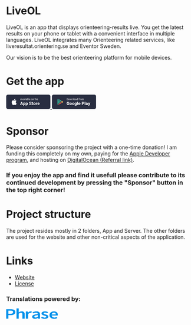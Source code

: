 # LiveOL

LiveOL is an app that displays orienteering-results live.
You get the latest results on your phone or tablet with a convenient interface in multiple languages.
LiveOL integrates many Orienteering related services, like liveresultat.orientering.se and Eventor Sweden.

Our vision is to be the best orienteering platform for mobile devices.

# Get the app

<a href="https://itunes.apple.com/us/app/liveol/id1450106846">
    <img class="ios" src="/Website/assets/img/shape/app_btn1.png" alt="Download on the App Store" width="120">
</a>

<a href="https://play.google.com/store/apps/details?id=se.liveol.rn">
    <img class="google" src="/Website/assets/img/shape/app_btn2.png" alt="Download on Google Play" width="120">
</a>

# Sponsor

Please consider sponsoring the project with a one-time donation! I am funding this completely on my own, paying for the <a href="https://developer.apple.com/programs/">Apple Developer program</a>, and hosting on <a href="https://m.do.co/c/cf1db43c843a">DigitalOcean (Referral link)</a>.

### If you enjoy the app and find it usefull please contribute to its continued development by pressing the "Sponsor" button in the top right corner!

# Project structure

The project resides mostly in 2 folders, App and Server. The other folders are used for the website and other
non-critical aspects of the application.

# Links

- [Website](https://liveol.larsendahl.se/)
- [License](https://choosealicense.com/licenses/apache-2.0/)

### Translations powered by:

<a href="https://phraseapp.com/">
    <img src="/App/assets/images/phrase.png" width="140" height="28">
</a>
